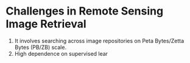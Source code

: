 # Challenges in Remote Sensing Image Retrieval
1. It involves searching across image repositories on Peta Bytes/Zetta Bytes (PB/ZB) scale.
2. High dependence on supervised lear